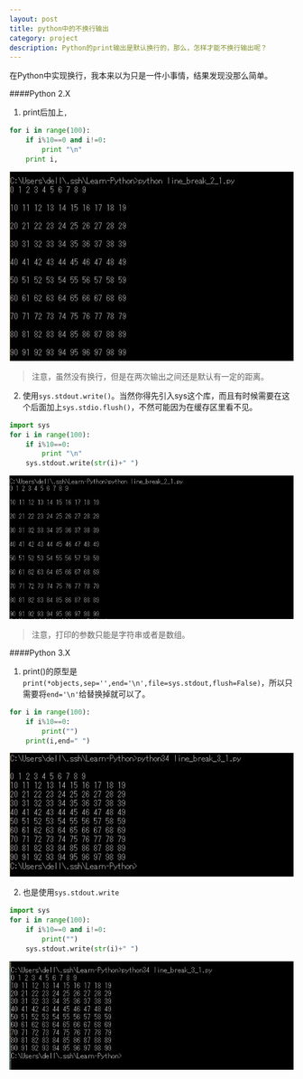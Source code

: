 ```yaml
---
layout: post
title: python中的不换行输出
category: project
description: Python的print输出是默认换行的，那么，怎样才能不换行输出呢？
---
```


在Python中实现换行，我本来以为只是一件小事情，结果发现没那么简单。    

####Python 2.X
1. print后加上`,`
```python
for i in range(100):
	if i%10==0 and i!=0:
		print "\n"
	print i,
```

  ![line_break_2_1.jpg](../../images/line_break_2_1.jpg)   
  >注意，虽然没有换行，但是在两次输出之间还是默认有一定的距离。

2. 使用`sys.stdout.write()`。当然你得先引入sys这个库，而且有时候需要在这个后面加上`sys.stdio.flush()`，不然可能因为在缓存区里看不见。       
```python
import sys
for i in range(100):
	if i%10==0:
		print "\n"
	sys.stdout.write(str(i)+" ")
```

  ![line_break_2_1_2.jpg](../../images/line_break_2_1_2.jpg)
  >注意，打印的参数只能是字符串或者是数组。

####Python 3.X
1. print()的原型是`print(*objects,sep='',end='\n',file=sys.stdout,flush=False)`，所以只需要将`end='\n'`给替换掉就可以了。      
```python
for i in range(100):
	if i%10==0:
		print("")
	print(i,end=" ")
```
 ![line_break_3_1.jpg](../../images/line_break_3_1.jpg)
 
2. 也是使用`sys.stdout.write`          
```python
import sys
for i in range(100):
	if i%10==0 and i!=0:
		print("")
	sys.stdout.write(str(i)+" ")
```
 
 ![line_break_3_2.jpg](../../images/line_break_3_2.jpg)